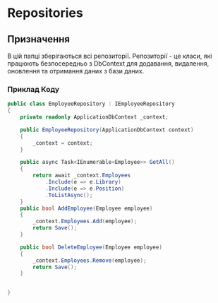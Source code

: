 ﻿# Repositories

## Призначення
В цій папці зберігаються всі репозиторії. Репозиторії - це класи, які працюють безпосередньо з DbContext для додавання, видалення, оновлення та отримання даних з бази даних.

### Приклад Коду

```csharp
public class EmployeeRepository : IEmployeeRepository
{
    private readonly ApplicationDbContext _context;

    public EmployeeRepository(ApplicationDbContext context)
    {
        _context = context;
    }

    public async Task<IEnumerable<Employee>> GetAll()
    {
        return await _context.Employees
            .Include(e => e.Library)
            .Include(e => e.Position)
            .ToListAsync();
    }
    public bool AddEmployee(Employee employee)
    {
        _context.Employees.Add(employee);
        return Save();
    }

    public bool DeleteEmployee(Employee employee)
    {
        _context.Employees.Remove(employee);
        return Save();
    }

    
}